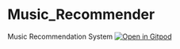 # Music_Recommender
Music Recommendation System
[![Open in Gitpod](https://gitpod.io/button/open-in-gitpod.svg)](https://gitpod.io/#https://github.com/trantuananh-123/Music_Recommender)
